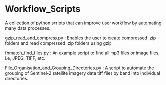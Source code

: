 # Workflow_Scripts
A collection of python scripts that can improve user workflow by automating many data processes.

gzip_read_and_compress.py : Enables the user to create compressed .zip folders and read compressed .zip folders using gzip

fnmatch_find_files.py : An example script to find all mp3 files or image files, i.e, JPEG, TIFF, etc.

File_Organisation_and_Grouping_Directories.py : A script to automate the grouping of Sentinel-2 satellite imagery data tiff files by band into individual directories.

